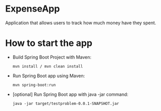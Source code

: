 # ExpenseApp

Application that allows users to track how much money have they spent.

# How to start the app
  
  * Build Spring Boot Project with Maven:
    ```
    mvn install / mvn clean install
    ```
    
  * Run Spring Boot app using Maven:
    ```
    mvn spring-boot:run
    ```
    
  * [optional] Run Spring Boot app with java -jar command:
    ```
    java -jar target/testproblem-0.0.1-SNAPSHOT.jar
    ```
